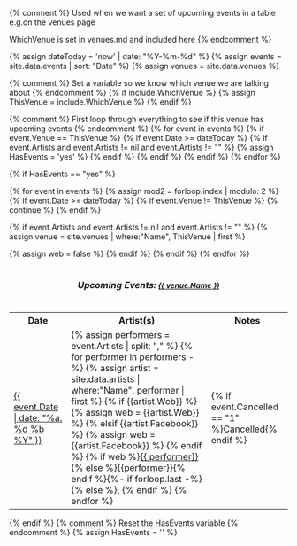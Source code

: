 {% comment %}
  Used when we want a set of upcoming events in a table
  e.g.on the venues page

  WhichVenue is set in venues.md and included here
{% endcomment %}


{% assign dateToday = 'now' | date: "%Y-%m-%d" %}
{% assign events = site.data.events | sort: "Date" %}
{% assign venues = site.data.venues %}

{% comment %}
  Set a variable so we know which venue we are talking about
{% endcomment %}
{% if include.WhichVenue %}
{% assign ThisVenue = include.WhichVenue %}
{% endif %}

{% comment %}
  First loop through everything to see if this venue has upcoming events
{% endcomment %}
{% for event in events %}
{% if event.Venue == ThisVenue  %}
{% if event.Date >= dateToday  %}
{% if event.Artists and event.Artists != nil and event.Artists != "" %}
{% assign HasEvents = 'yes' %}
{% endif %}
{% endif %}
{% endif %}
{% endfor %}

{% if HasEvents == "yes" %}
<div style="overflow-x:auto;" >
<table class="events m-0 mb-4">
<caption><h5>Upcoming Events: <small><a href="{{ venue.url }}">{{ venue.Name }}</a></small></h5></caption>
<!-- <span>Upcoming Events</span> at <a href="{{ venue.url }}">{{ venue.Name }}</a></caption> -->
<tr>
<th>Date</th>
<th>Artist(s)</th>
<th>Notes</th>
</tr>
{% for event in events %}
{% assign mod2 = forloop.index | modulo: 2 %}
{% if event.Date >= dateToday  %}
{% if event.Venue != ThisVenue %}
{% continue %}
{% endif %}

{% if event.Artists and event.Artists != nil and event.Artists != "" %}
{% assign venue = site.venues | where:"Name", ThisVenue | first %}

<tr class="event-item {% if mod2 == 0 %}even{% else %}odd{% endif %}">
<td><a href="{{event.Link}}">{{ event.Date | date: "%a. %d %b %Y" }}</a></td>
<td>
{% assign performers = event.Artists | split: "," %}
{% for performer in performers -%}
{% assign artist = site.data.artists | where:"Name", performer | first  %}
{% if {{artist.Web}} %}
{% assign web = {{artist.Web}} %}
{% elsif {{artist.Facebook}} %}
{% assign web = {{artist.Facebook}} %}
{% endif %}
{% if web %}<a href="{{ web }}">{{ performer}}</a>{% else %}{{performer}}{% endif %}{%- if forloop.last -%}{% else %}, {% endif %}
{% endfor %}
</td>
<td>{% if event.Cancelled == "1"  %}Cancelled{% endif %}</td>
</tr>
{% assign web = false %}
{% endif %} <!-- Artist not empty -->
{% endif %} <!-- in the future -->
{% endfor %}  
</table>
</div>
{% endif %}
{% comment %}
  Reset the HasEvents variable
{% endcomment %}
{% assign HasEvents = '' %}
